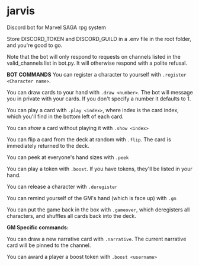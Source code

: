# jarvis
Discord bot for Marvel SAGA rpg system

Store DISCORD_TOKEN and DISCORD_GUILD in a .env file in the root folder, and you're good to go.

Note that the bot will only respond to requests on channels listed in the valid_channels list in bot.py. It will otherwise respond with a polite refusal.


**BOT COMMANDS**
You can register a character to yourself with `.register <Character name>`.

You can draw cards to your hand with `.draw <number>`. The bot will message you in private with your cards. If you don't specify a number it defaults to 1.

You can play a card with `.play <index>`, where index is the card index, which you'll find in the bottom left of each card.

You can _show_ a card without playing it with `.show <index>`

You can flip a card from the deck at random with `.flip`. The card is immediately returned to the deck.

You can peek at everyone's hand sizes with `.peek`

You can play a token with `.boost`. If you have tokens, they'll be listed in your hand.

You can release a character with `.deregister`

You can remind yourself of the GM's hand (which is face up) with `.gm`

You can put the game back in the box with `.gameover`, which deregisters all characters, and shuffles all cards back into the deck.


**GM Specific commands:**

You can draw a new narrative card with `.narrative`. The current narrative card will be pinned to the channel.

You can award a player a boost token with `.boost <username>`
